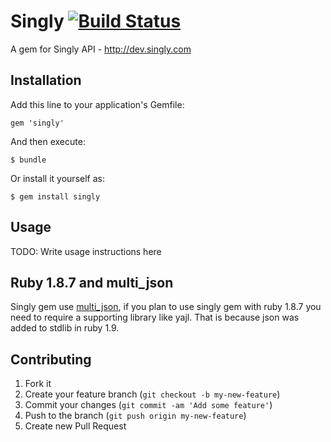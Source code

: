 # Singly [![Build Status](https://secure.travis-ci.org/edgar/singly.png?branch=master)][travis]
A gem for Singly API - http://dev.singly.com

[travis]: http://travis-ci.org/edgar/singly

## Installation

Add this line to your application's Gemfile:

    gem 'singly'

And then execute:

    $ bundle

Or install it yourself as:

    $ gem install singly

## Usage

TODO: Write usage instructions here

## Ruby 1.8.7 and multi_json

Singly gem use [multi_json](https://github.com/intridea/multi_json),
if you plan to use singly gem with ruby 1.8.7 you need to require a supporting
library like yajl. That is because json was added to stdlib in ruby 1.9.

## Contributing

1. Fork it
2. Create your feature branch (`git checkout -b my-new-feature`)
3. Commit your changes (`git commit -am 'Add some feature'`)
4. Push to the branch (`git push origin my-new-feature`)
5. Create new Pull Request
